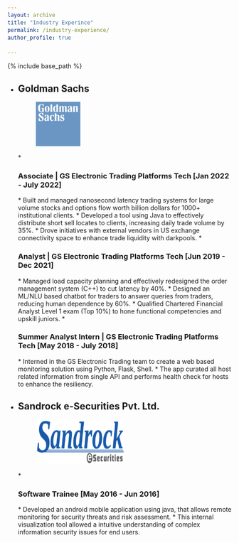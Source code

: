 ```yaml
---
layout: archive
title: "Industry Experince"
permalink: /industry-experience/
author_profile: true

---
```


{% include base_path %}

* <h2>Goldman Sachs</h2>
  <figure>
  <img src="/images/logogs.png" alt="flower" style="width:100px;height:100px;">
  </figure>
  * <h3>Associate | GS Electronic Trading Platforms Tech [Jan 2022 - July 2022]</h3>
    * Built and managed nanosecond latency trading systems for large volume stocks and options flow worth billion dollars for 1000+ institutional clients.
    * Developed a tool using Java to effectively distribute short sell locates to clients, increasing daily trade volume by 35%.
    * Drove initiatives with external vendors in US exchange connectivity space to enhance trade liquidity with darkpools.
  * <h3>Analyst | GS Electronic Trading Platforms Tech [Jun 2019 - Dec 2021]</h3>
    * Managed load capacity planning and effectively redesigned the order management system  (C++) to cut latency by 40%.
    * Designed an ML/NLU based chatbot for traders to answer queries from traders, reducing human dependence by 60%.
    * Qualified Chartered Financial Analyst Level 1 exam (Top 10%) to hone functional competencies and upskill juniors.
  * <h3>Summer Analyst Intern | GS Electronic Trading Platforms Tech [May 2018 - July 2018]</h3>
    * Interned in the GS Electronic Trading team to create a web based monitoring solution using Python, Flask, Shell.
    * The app curated all host related information from single API and performs health check for hosts to enhance the resiliency.

* <h2>Sandrock e-Securities Pvt. Ltd.</h2>
  <figure>
  <img src="/images/logosandrock.png" style="width:200px;height:100px;">
  </figure>
  * <h3>Software Trainee [May 2016 - Jun 2016]</h3>
    * Developed an android mobile application using java, that allows remote monitoring for security threats and risk assessment.
    * This internal visualization tool allowed a intuitive understanding of complex information security issues for end users.